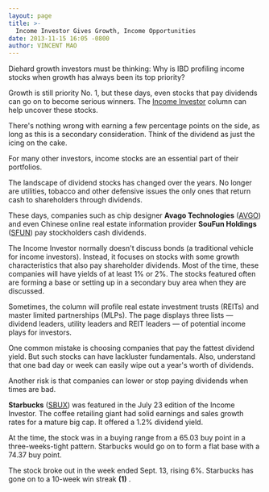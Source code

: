 ```yaml
---
layout: page
title: >-
  Income Investor Gives Growth, Income Opportunities
date: 2013-11-15 16:05 -0800
author: VINCENT MAO
---
```





Diehard growth investors must be thinking: Why is IBD profiling income stocks when growth has always been its top priority?


Growth is still priority No. 1, but these days, even stocks that pay dividends can go on to become serious winners. The [Income Investor](http://news.investors.com/investing/the-income-investor.htm) column can help uncover these stocks.


There's nothing wrong with earning a few percentage points on the side, as long as this is a secondary consideration. Think of the dividend as just the icing on the cake.


For many other investors, income stocks are an essential part of their portfolios.


The landscape of dividend stocks has changed over the years. No longer are utilities, tobacco and other defensive issues the only ones that return cash to shareholders through dividends.


These days, companies such as chip designer **Avago Technologies** ([AVGO](https://research.investors.com/quote.aspx?symbol=AVGO)) and even Chinese online real estate information provider **SouFun Holdings** ([SFUN](https://research.investors.com/quote.aspx?symbol=SFUN)) pay stockholders cash dividends.


The Income Investor normally doesn't discuss bonds (a traditional vehicle for income investors). Instead, it focuses on stocks with some growth characteristics that also pay shareholder dividends. Most of the time, these companies will have yields of at least 1% or 2%. The stocks featured often are forming a base or setting up in a secondary buy area when they are discussed.


Sometimes, the column will profile real estate investment trusts (REITs) and master limited partnerships (MLPs). The page displays three lists — dividend leaders, utility leaders and REIT leaders — of potential income plays for investors.


One common mistake is choosing companies that pay the fattest dividend yield. But such stocks can have lackluster fundamentals. Also, understand that one bad day or week can easily wipe out a year's worth of dividends.


Another risk is that companies can lower or stop paying dividends when times are bad.


**Starbucks** ([SBUX](https://research.investors.com/quote.aspx?symbol=SBUX)) was featured in the July 23 edition of the Income Investor. The coffee retailing giant had solid earnings and sales growth rates for a mature big cap. It offered a 1.2% dividend yield.


At the time, the stock was in a buying range from a 65.03 buy point in a three-weeks-tight pattern. Starbucks would go on to form a flat base with a 74.37 buy point.


The stock broke out in the week ended Sept. 13, rising 6%. Starbucks has gone on to a 10-week win streak **(1)** .




